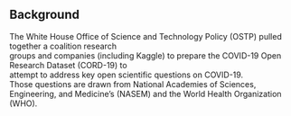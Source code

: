 
## Background

The White House Office of Science and Technology Policy (OSTP) pulled together a coalition research</br> groups and companies (including Kaggle) to prepare the COVID-19 Open Research Dataset (CORD-19) to </br>attempt to address key open scientific questions on COVID-19.</br> Those questions are drawn from National Academies of Sciences, Engineering, and Medicine’s (NASEM) and the World Health Organization (WHO).
